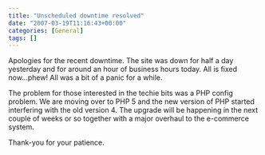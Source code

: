 ```yaml
---
title: "Unscheduled downtime resolved"
date: "2007-03-19T11:16:43+00:00"
categories: [General]
tags: []
---
```


Apologies for the recent downtime. The site was down for half a day yesterday and for around an hour of business hours today. All is fixed now...phew! All was a bit of a panic for a while.

The problem for those interested in the techie bits was a PHP config problem. We are moving over to PHP 5 and the new version of PHP started interfering with the old version 4. The upgrade will be happening in the next couple of weeks or so together with a major overhaul to the e-commerce system.

Thank-you for your patience.
